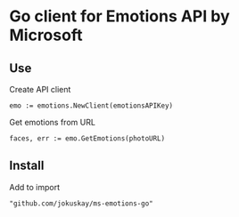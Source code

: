 # Go client for Emotions API by Microsoft

## Use

Create API client

`emo := emotions.NewClient(emotionsAPIKey)`

Get emotions from URL

`faces, err := emo.GetEmotions(photoURL)`

## Install

Add to import

`"github.com/jokuskay/ms-emotions-go"`
